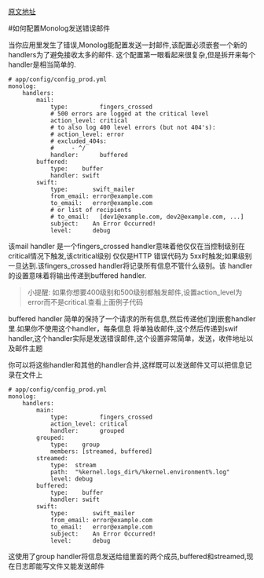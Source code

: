 [原文地址](http://symfony.com/doc/current/cookbook/logging/monolog_email.html)

#如何配置Monolog发送错误邮件

当你应用里发生了错误,Monolog能配置发送一封邮件,该配置必须嵌套一个新的handlers为了避免接收太多的邮件.
这个配置第一眼看起来很复杂,但是拆开来每个handler是相当简单的.

    # app/config/config_prod.yml
    monolog:
        handlers:
            mail:
                type:         fingers_crossed
                # 500 errors are logged at the critical level
                action_level: critical
                # to also log 400 level errors (but not 404's):
                # action_level: error
                # excluded_404s:
                #     - ^/
                handler:      buffered
            buffered:
                type:    buffer
                handler: swift
            swift:
                type:       swift_mailer
                from_email: error@example.com
                to_email:   error@example.com
                # or list of recipients
                # to_email:   [dev1@example.com, dev2@example.com, ...]
                subject:    An Error Occurred!
                level:      debug

该mail handler 是一个fingers_crossed handler意味着他仅仅在当控制级别在critical情况下触发,该ctritical级别
仅仅是HTTP 错误代码为 5xx时触发;如果级别一旦达到.该fingers_crossed handler将记录所有信息不管什么级别。该
handler的设置意味着将输出传递到buffered handler.

>小提醒:
如果你想要400级别和500级别都触发邮件,设置action_level为error而不是critical.查看上面例子代码

buffered handler 简单的保持了一个请求的所有信息,然后传递他们到嵌套handler里.如果你不使用这个handler，每条信息
将单独收邮件,这个然后传递到swif handler,这个handler实际是发送错误邮件,这个设置非常简单，发送，收件地址以及邮件主题

你可以将这些handler和其他的handler合并,这样既可以发送邮件又可以把信息记录在文件上

    # app/config/config_prod.yml
    monolog:
        handlers:
            main:
                type:         fingers_crossed
                action_level: critical
                handler:      grouped
            grouped:
                type:    group
                members: [streamed, buffered]
            streamed:
                type:  stream
                path:  "%kernel.logs_dir%/%kernel.environment%.log"
                level: debug
            buffered:
                type:    buffer
                handler: swift
            swift:
                type:       swift_mailer
                from_email: error@example.com
                to_email:   error@example.com
                subject:    An Error Occurred!
                level:      debug

这使用了group handler将信息发送给组里面的两个成员,buffered和streamed,现在日志即能写文件又能发送邮件







